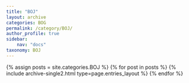 ```yaml
---
title: "BOJ"
layout: archive
categories: BOG
permalink: /category/BOJ/
author_profile: true
sidebar:
    nav: "docs"
taxonomy: BOJ
---
```


{% assign posts = site.categories.BOJ %}
{% for post in posts %} {% include archive-single2.html type=page.entries_layout %} {% endfor %}